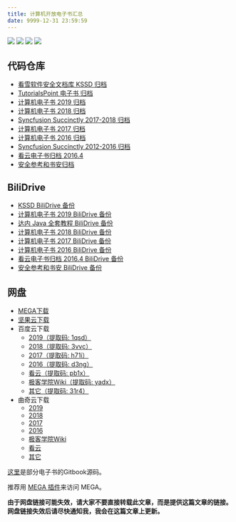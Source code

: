 ```yaml
---
title: 计算机开放电子书汇总
date: 9999-12-31 23:59:59
---
```


![](../img/repo-deployed.svg) ![](../img/cdn-deployed.svg) ![](../img/northpole-preparing.svg) ![](../img/blockchain-preparing.svg)

## 代码仓库

+   [看雪软件安全文档库 KSSD 归档](http://it-ebooks.flygon.net/kssd/)
+   [TutorialsPoint 电子书 归档](http://it-ebooks.flygon.net/tutorialspoint/)
+   [计算机电子书 2019 归档](http://it-ebooks.flygon.net/it-ebooks-2019/)
+   [计算机电子书 2018 归档](http://it-ebooks.flygon.net/it-ebooks-2018/)
+   [Syncfusion Succinctly 2017-2018 归档](http://it-ebooks.flygon.net/syncfusion-succinctly-2017to2018/)
+   [计算机电子书 2017 归档](http://it-ebooks.flygon.net/it-ebooks-2017/)
+   [计算机电子书 2016 归档](http://it-ebooks.flygon.net/it-ebooks-2016/)
+   [Syncfusion Succinctly 2012-2016 归档](http://it-ebooks.flygon.net/syncfusion-succinctly-2012to2016/)
+   [看云电子书归档 2016.4](http://it-ebooks.flygon.net/kancloud-ebooks-201604/)
+   [安全参考和书安归档](http://it-ebooks.flygon.net/hackcto-secbook/)

## BiliDrive

+   [KSSD BiliDrive 备份](http://it-ebooks.flygon.net/kssd-bilidrive/)
+   [计算机电子书 2019 BiliDrive 备份](http://it-ebooks.flygon.net/it-ebooks-2019-bilidrive/)
+   [达内 Java 全套教程 BiliDrive 备份](http://it-ebooks.flygon.net/tarena-bilidrive/)
+   [计算机电子书 2018 BiliDrive 备份](http://it-ebooks.flygon.net/it-ebooks-2018-bilidrive/)
+   [计算机电子书 2017 BiliDrive 备份](http://it-ebooks.flygon.net/it-ebooks-2017-bilidrive/)
+   [计算机电子书 2016 BiliDrive 备份](http://it-ebooks.flygon.net/it-ebooks-2016-bilidrive/)
+   [看云电子书归档 2016.4 BiliDrive 备份](http://it-ebooks.flygon.net/kancloud-ebooks-201604-bilidrive/)
+   [安全参考和书安 BiliDrive 备份](http://it-ebooks.flygon.net/hackcto-secbook-bilidrive/)

## 网盘

+ [MEGA下载](https://mega.nz/#F!mFEBSI5L!9ufOmfbA7cnLhBz8nPjT1A)
+ [坚果云下载](https://www.jianguoyun.com/p/Dd8libYQyIybBhizxiU)
+ 百度云下载
  + [2019（提取码: 1qsd）](https://pan.baidu.com/s/1jKYTjAQujfauwtUvjqi_Ng)
  + [2018（提取码: 3vvc）](https://pan.baidu.com/s/1y1jeNhMy1C9-cVOlc_nI-g)
  + [2017（提取码: h71i）](https://pan.baidu.com/s/1mhB0v6KcYLjvDocj-OJhEA)
  + [2016（提取码: d3ng）](https://pan.baidu.com/s/1IPoZNyTkksq-o8EoRJVryA)
  + [看云（提取码: pb1x）](https://pan.baidu.com/s/1SZLFg1gWZ4CWI1XNdYNS9g)
  + [极客学院Wiki（提取码: yadx）](https://pan.baidu.com/s/1Fe83mA5JT1XoeWEmI7-bRg)
  + [其它（提取码: 31r4）](https://pan.baidu.com/s/1eYyam0XSPKut51Jmp3wLaw)
+ 曲奇云下载
  + [2019](https://quqi.gblhgk.com/s/4407653/xol5qeXfpuyLM5wv)
  + [2018](https://quqi.gblhgk.com/s/4407653/9nsl4IUcLwDI57Tk)
  + [2017](https://quqi.gblhgk.com/s/4407653/CmedQYfuB1rrru1x)
  + [2016](https://quqi.gblhgk.com/s/4407653/Biaf1qYExh9PanGL)
  + [极客学院Wiki](https://quqi.gblhgk.com/s/4407653/K0WLt30igsrqpBLb)
  + [看云](https://quqi.gblhgk.com/s/4407653/dGGbqT5qkeynCTTg)
  + [其它](https://quqi.gblhgk.com/s/4407653/N49TzrDObglJ4Ay2)

[这里](https://mega.nz/#F!eI1BxSAS!DSkJ1YSFtm8MVmADvm8amw)是部分电子书的Gitbook源码。

推荐用 [MEGA 插件](https://www.chromefor.com/mega_v3-16-5/)来访问 MEGA。

**由于网盘链接可能失效，请大家不要直接转载此文章，而是提供这篇文章的链接。网盘链接失效后请尽快通知我，我会在这篇文章上更新。**
